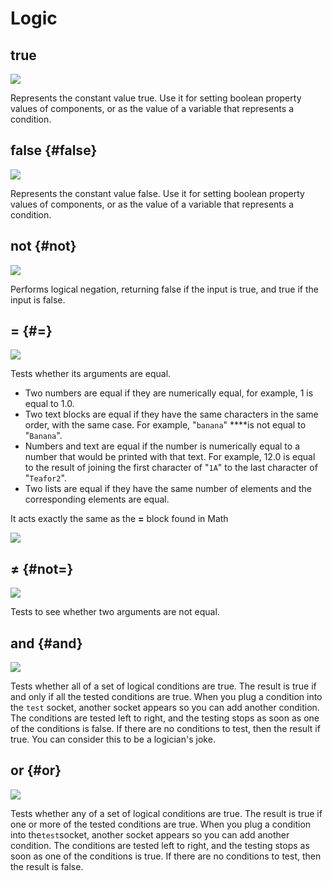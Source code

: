 # Logic

## true

![](../.gitbook/assets/true.png)

Represents the constant value true. Use it for setting boolean property values of components, or as the value of a variable that represents a condition.

## false {#false}

![](../.gitbook/assets/false.png)

Represents the constant value false. Use it for setting boolean property values of components, or as the value of a variable that represents a condition.

## not {#not}

![](../.gitbook/assets/not.png)

Performs logical negation, returning false if the input is true, and true if the input is false.

## = {#=}

![](../.gitbook/assets/equals.png)

Tests whether its arguments are equal.

* Two numbers are equal if they are numerically equal, for example, 1 is equal to 1.0.
* Two text blocks are equal if they have the same characters in the same order, with the same case. For example, "`banana`" ****is not equal to "`Banana`".
* Numbers and text are equal if the number is numerically equal to a number that would be printed with that text. For example, 12.0 is equal to the result of joining the first character of "`1A`" to the last character of "`Teafor2`".
* Two lists are equal if they have the same number of elements and the corresponding elements are equal.

It acts exactly the same as the **=** block found in Math

![](../.gitbook/assets/equal.png)

## ≠ {#not=}

![](../.gitbook/assets/notequals.png)

Tests to see whether two arguments are not equal.

## and {#and}

![](../.gitbook/assets/and.png)

Tests whether all of a set of logical conditions are true. The result is true if and only if all the tested conditions are true. When you plug a condition into the `test` socket, another socket appears so you can add another condition. The conditions are tested left to right, and the testing stops as soon as one of the conditions is false. If there are no conditions to test, then the result if true. You can consider this to be a logician's joke.

## or {#or}

![](../.gitbook/assets/or.png)

Tests whether any of a set of logical conditions are true. The result is true if one or more of the tested conditions are true. When you plug a condition into the`test`socket, another socket appears so you can add another condition. The conditions are tested left to right, and the testing stops as soon as one of the conditions is true. If there are no conditions to test, then the result is false.

